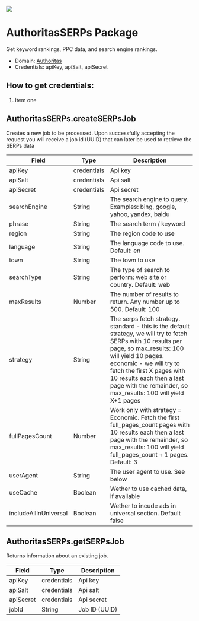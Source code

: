 [![](https://scdn.rapidapi.com/RapidAPI_banner.png)](https://rapidapi.com/package/AuthoritasSERPs/functions?utm_source=RapidAPIGitHub_AuthoritasSERPsFunctions&utm_medium=button&utm_content=RapidAPI_GitHub)
# AuthoritasSERPs Package
Get keyword rankings, PPC data, and search engine rankings.
* Domain: [Authoritas](https://www.authoritas.com/)
* Credentials: apiKey, apiSalt, apiSecret

## How to get credentials: 
1. Item one 
 
## AuthoritasSERPs.createSERPsJob
Creates a new job to be processed. Upon successfully accepting the request you will receive a job id (UUID) that can later be used to retrieve the SERPs data

| Field                | Type       | Description
|----------------------|------------|----------
| apiKey               | credentials| Api key
| apiSalt              | credentials| Api salt
| apiSecret            | credentials| Api secret
| searchEngine         | String     | The search engine to query. Examples: bing, google, yahoo, yandex, baidu
| phrase               | String     | The search term / keyword
| region               | String     | The region code to use
| language             | String     | The language code to use. Default: en
| town                 | String     | The town to use
| searchType           | String     | The type of search to perform: web site or country. Default: web
| maxResults           | Number     | The number of results to return. Any number up to 500. Default: 100
| strategy             | String     | The serps fetch strategy. standard - this is the default strategy, we will try to fetch SERPs with 10 results per page, so max_results: 100 will yield 10 pages. economic - we will try to fetch the first X pages with 10 results each then a last page with the remainder, so max_results: 100 will yield X+1 pages
| fullPagesCount       | Number     | Work only with strategy = Economic. Fetch the first full_pages_count pages with 10 results each then a last page with the remainder, so max_results: 100 will yield full_pages_count + 1 pages. Default: 3
| userAgent            | String     | The user agent to use. See below
| useCache             | Boolean    | Wether to use cached data, if available
| includeAllInUniversal| Boolean    | Wether to incude ads in universal section. Default false

## AuthoritasSERPs.getSERPsJob
Returns information about an existing job.

| Field    | Type       | Description
|----------|------------|----------
| apiKey   | credentials| Api key
| apiSalt  | credentials| Api salt
| apiSecret| credentials| Api secret
| jobId    | String     | Job ID (UUID)

